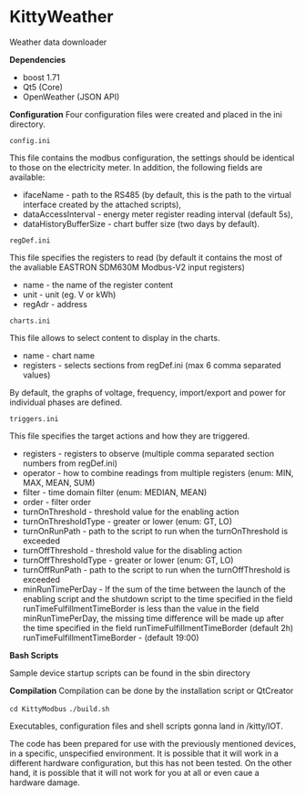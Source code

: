 # KittyWeather
Weather data downloader


**Dependencies**
* boost 1.71
* Qt5 (Core)
* OpenWeather (JSON API) 

**Configuration**
Four configuration files were created and placed in the ini directory.

`config.ini`

This file contains the modbus configuration, the settings should be identical to those on the electricity meter. In addition, the following fields are available:

* ifaceName - path to the RS485 (by default, this is the path to the virtual interface created by the attached scripts),
* dataAccessInterval - energy meter register reading interval (default 5s),
* dataHistoryBufferSize - chart buffer size (two days by default).

`regDef.ini`

This file specifies the registers to read (by default it contains the most of the avaliable EASTRON SDM630M Modbus-V2 input registers)

* name - the name of the register content
* unit - unit (eg. V or kWh)
* regAdr - address


`charts.ini`

This file allows to select content to display in the charts.
* name - chart name
* registers - selects sections from regDef.ini (max 6 comma separated values)

By default, the graphs of voltage, frequency, import/export and power for individual phases are defined.

`triggers.ini`

This file specifies the target actions and how they are triggered.

* registers - registers to observe (multiple comma separated section numbers from regDef.ini)
* operator - how to combine readings from multiple registers (enum: MIN, MAX, MEAN, SUM)
* filter - time domain filter (enum: MEDIAN, MEAN)
* order - filter order
* turnOnThreshold - threshold value for the enabling action
* turnOnThresholdType - greater or lower (enum: GT, LO)
* turnOnRunPath - path to the script to run when the turnOnThreshold is exceeded
* turnOffThreshold - threshold value for the disabling action
* turnOffThresholdType - greater or lower (enum: GT, LO)
* turnOffRunPath - path to the script to run when the turnOffThreshold is exceeded
* minRunTimePerDay - If the sum of the time between the launch of the enabling script and the shutdown script to the time specified in the field runTimeFulfillmentTimeBorder is less than the value in the field minRunTimePerDay, the missing time difference will be made up after the time specified in the field runTimeFulfillmentTimeBorder (default 2h)
runTimeFulfillmentTimeBorder - (default 19:00)

**Bash Scripts**

Sample device startup scripts can be found in the sbin directory

**Compilation**
Compilation can be done by the installation script or QtCreator

`cd KittyModbus`
`./build.sh`

Executables, configuration files and shell scripts gonna land in /kitty/IOT.


The code has been prepared for use with the previously mentioned devices, in a specific, unspecified environment. It is possible that it will work in a different hardware configuration, but this has not been tested. On the other hand, it is possible that it will not work for you at all or even caue a hardware damage.
